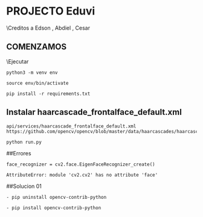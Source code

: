 # PROJECTO Eduvi

\Creditos a Edson , Abdiel , Cesar

## COMENZAMOS

\Ejecutar

```
python3 -m venv env
```

```
source env/bin/activate
```

```
pip install -r requirements.txt
```

## Instalar haarcascade_frontalface_default.xml

```
api/services/haarcascade_frontalface_default.xml
https://github.com/opencv/opencv/blob/master/data/haarcascades/haarcascade_frontalface_default.xml
```

```
python run.py
```

##Errores

```
face_recognizer = cv2.face.EigenFaceRecognizer_create()
```

```
AttributeError: module 'cv2.cv2' has no attribute 'face'
```

##Solucion 01

```
- pip uninstall opencv-contrib-python

```

```
- pip install opencv-contrib-python
```
